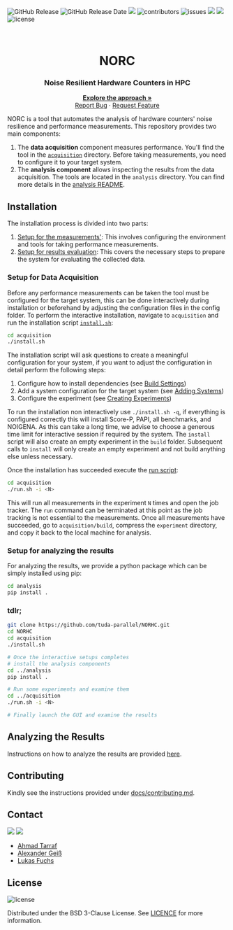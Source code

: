 <!-- # FTIO -->
![GitHub Release](https://img.shields.io/github/v/release/tuda-parallel/NORC)
![GitHub Release Date](https://img.shields.io/github/release-date/tuda-parallel/NORC)
![](https://img.shields.io/github/last-commit/tuda-parallel/NORC)
![contributors](https://img.shields.io/github/contributors/tuda-parallel/NORC)
![issues](https://img.shields.io/github/issues/tuda-parallel/NORC)
![](https://img.shields.io/github/languages/code-size/tuda-parallel/NORC)
![](https://img.shields.io/github/languages/top/tuda-parallel/NORC)
![license][license.badge]
<!-- [![CI](https://github.com/tuda-parallel/NORC/actions/workflows/CI.yml/badge.svg)](https://github.com/tuda-parallel/NORC/actions/workflows/CI.yml) -->
<!-- [![CD](https://github.com/tuda-parallel/NORC/actions/workflows/python-publish.yml/badge.svg)](https://github.com/tuda-parallel/NORC/actions/workflows/python-publish.yml) -->
<!-- [![pypi](https://img.shields.io/pypi/status/ftio-hpc)](https://pypi.org/project/ftio-hpc/) -->

<br />
<div align="center">
  <h1 align="center">NORC</h1>
  <p align="center">
 <h3 align="center"> Noise Resilient Hardware Counters in HPC</h2>
    <!-- <br /> -->
    <a href="https://github.com/tuda-parallel/FTIO/tree/main/docs/approach.md"><strong>Explore the approach »</strong></a>
    <br />
    <!-- <br /> -->
    <!-- <a href="#testing">View Demo</a> -->
    <!-- · -->
    <a href="https://github.com/tuda-parallel/NORC/issues">Report Bug</a>
    ·
    <a href="https://github.com/tuda-parallel/NORC/issues">Request Feature</a>
  </p>
</div>

<!-- #  -->

NORC is a tool that automates the analysis of hardware counters' noise resilience and performance measurements. This repository provides two main components:

1. The **data acquisition** component measures performance. You'll find the tool in the [`acquisition`](acquisition) directory. Before taking measurements, you need to configure it to your target system.
2. The **analysis component** allows inspecting the results from the data acquisition. The tools are located in the `analysis` directory. You can find more details in the [analysis README](analysis/README.md).

## Installation

The installation process is divided into two parts:

1. [Setup for the measurements'](#setup-for-data-acquisition): This involves configuring the environment and tools for taking performance measurements.
2. [Setup for results evaluation](#setup-for-analyzing-the-results): This covers the necessary steps to prepare the system for evaluating the collected data.

### Setup for Data Acquisition

Before any performance measurements can be taken the tool must be configured for the target system, this can be done interactively during installation or beforehand by adjusting the configuration files in the config folder.
To perform the interactive installation, navigate to `acquisition` and run the installation script [`install.sh`](acquisition/install):

```bash
cd acquisition
./install.sh
```

The installation script will ask questions to create a meaningful configuration for your system, if you want to adjust the configuration in detail perform the following steps:

1. Configure how to install dependencies (see [Build Settings](doc/build_settings.md))
2. Add a system configuration for the target system (see [Adding Systems](doc/adding_systems.md))
3. Configure the experiment (see [Creating Experiments](doc/creating_experiments.md))

To run the installation non interactively use `./install.sh -q`, if everything is configured correctly this will install Score-P, PAPI, all benchmarks, and NOIGENA. As this can take a long time, we advise to choose a generous time limit for interactive session if required by the system. The `install` script will also create an empty experiment in the `build` folder. Subsequent calls to `install` will only create an empty experiment and not build anything else unless necessary.

Once the installation has succeeded execute the [run script](acquisition/run.sh):

```bash
cd acquisition
./run.sh -i <N>
```

This will run all measurements in the experiment `N` times and open the job tracker. The `run` command can be terminated at this point as the job tracking is not essential to the measurements. Once all measurements have succeeded, go to `acquisition/build`, compress the `experiment` directory, and copy it back to the local machine for analysis.

### Setup for analyzing the results

For analyzing the results, we provide a python package which can be simply installed using pip:

```bash
cd analysis
pip install .
```

### tdlr;
```bash
git clone https://github.com/tuda-parallel/NORHC.git
cd NORHC
cd acquisition
./install.sh

# Once the interactive setups completes 
# install the analysis components
cd ../analysis
pip install .

# Run some experiments and examine them
cd ../acquisition
./run.sh -i <N>

# Finally launch the GUI and examine the results

```

## Analyzing the Results

Instructions on how to analyze the results are provided [here](analysis/README.md).

## Contributing

Kindly see the instructions provided under [docs/contributing.md](/docs/contributing.md).

## Contact

[![][parallel.badge_tarraf]][parallel_website_tarraf] [![][parallel.badge_geiss]][parallel_website_geiss]

- [Ahmad Tarraf][parallel_website_tarraf]
- [Alexander Geiß][parallel_website_geiss]
- [Lukas Fuchs](https://github.com/Lukas-Fuchs)

## License

![license][license.badge]

Distributed under the BSD 3-Clause License. See [LICENCE](./LICENSE) for more information.


[license.badge]: https://img.shields.io/badge/License-BSD_3--Clause-blue.svg

[parallel_website_tarraf]: https://www.parallel.informatik.tu-darmstadt.de/laboratory/team/tarraf/tarraf.html

[parallel.badge_tarraf]: https://img.shields.io/badge/Parallel_Programming:-Ahmad_Tarraf-blue

[parallel_website_geiss]: https://www.parallel.informatik.tu-darmstadt.de/laboratory/team/geiss/geiss.html

[parallel.badge_geiss]: https://img.shields.io/badge/Parallel_Programming:-Alexander_Geiß-blue